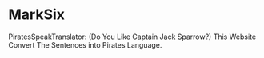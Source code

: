 # MarkSix
PiratesSpeakTranslator: (Do You Like Captain Jack Sparrow?) This Website Convert The Sentences into Pirates Language.
